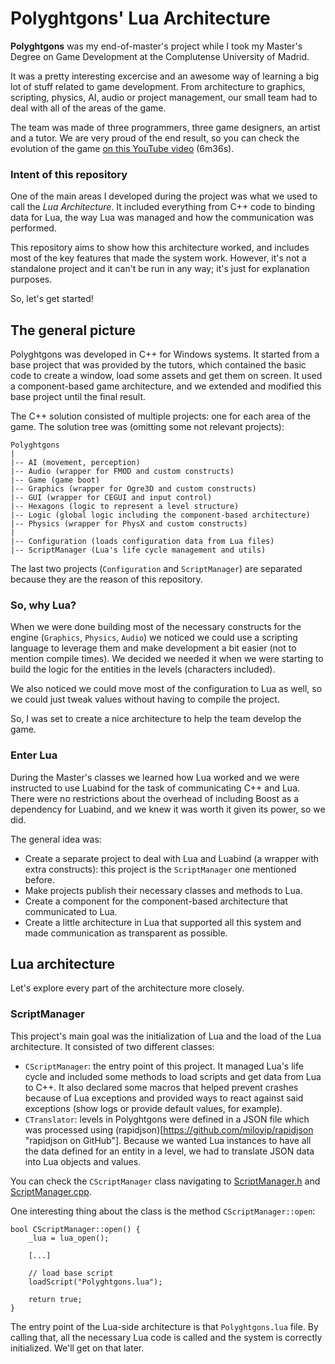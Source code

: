 # Polyghtgons' Lua Architecture

**Polyghtgons** was my end-of-master's project while I took my Master's Degree on Game Development at the Complutense University of Madrid.

It was a pretty interesting excercise and an awesome way of learning a big lot of stuff related to game development. From architecture to graphics, scripting, physics, AI, audio or project management, our small team had to deal with all of the areas of the game.

The team was made of three programmers, three game designers, an artist and a tutor. We are very proud of the end result, so you can check the evolution of the game [on this YouTube video](https://youtu.be/Ut2xfulNwJM "Polyghtgons Evolution on YouTube") (6m36s).

### Intent of this repository

One of the main areas I developed during the project was what we used to call the *Lua Architecture*. It included everything from C++ code to binding data for Lua, the way Lua was managed and how the communication was performed.

This repository aims to show how this architecture worked, and includes most of the key features that made the system work. However, it's not a standalone project and it can't be run in any way; it's just for explanation purposes.

So, let's get started!

## The general picture

Polyghtgons was developed in C++ for Windows systems. It started from a base project that was provided by the tutors, which contained the basic code to create a window, load some assets and get them on screen. It used a component-based game architecture, and we extended and modified this base project until the final result.

The C++ solution consisted of multiple projects: one for each area of the game. The solution tree was (omitting some not relevant projects):

    Polyghtgons
    |
    |-- AI (movement, perception)
    |-- Audio (wrapper for FMOD and custom constructs)
    |-- Game (game boot)
    |-- Graphics (wrapper for Ogre3D and custom constructs)
    |-- GUI (wrapper for CEGUI and input control)
    |-- Hexagons (logic to represent a level structure)
    |-- Logic (global logic including the component-based architecture)
    |-- Physics (wrapper for PhysX and custom constructs)
    |
    |-- Configuration (loads configuration data from Lua files)
    |-- ScriptManager (Lua's life cycle management and utils)

The last two projects (`Configuration` and `ScriptManager`) are separated because they are the reason of this repository.

### So, why Lua?

When we were done building most of the necessary constructs for the engine (`Graphics`, `Physics`, `Audio`) we noticed we could use a scripting language to leverage them and make development a bit easier (not to mention compile times). We decided we needed it when we were starting to build the logic for the entities in the levels (characters included).

We also noticed we could move most of the configuration to Lua as well, so we could just tweak values without having to compile the project.

So, I was set to create a nice architecture to help the team develop the game.

### Enter Lua

During the Master's classes we learned how Lua worked and we were instructed to use Luabind for the task of communicating C++ and Lua. There were no restrictions about the overhead of including Boost as a dependency for Luabind, and we knew it was worth it given its power, so we did.

The general idea was:

  - Create a separate project to deal with Lua and Luabind (a wrapper with extra constructs): this project is the `ScriptManager` one mentioned before.
  - Make projects publish their necessary classes and methods to Lua.
  - Create a component for the component-based architecture that communicated to Lua.
  - Create a little architecture in Lua that supported all this system and made communication as transparent as possible.

## Lua architecture

Let's explore every part of the architecture more closely.

### ScriptManager

This project's main goal was the initialization of Lua and the load of the Lua architecture. It consisted of two different classes:

  - `CScriptManager`: the entry point of this project. It managed Lua's life cycle and included some methods to load scripts and get data from Lua to C++. It also declared some macros that helped prevent crashes because of Lua exceptions and provided ways to react against said exceptions (show logs or provide default values, for example).
  - `CTranslator`: levels in Polyghtgons were defined in a JSON file which was processed using (rapidjson)[https://github.com/miloyip/rapidjson "rapidjson on GitHub"]. Because we wanted Lua instances to have all the data defined for an entity in a level, we had to translate JSON data into Lua objects and values.

You can check the `CScriptManager` class navigating to [ScriptManager.h](C++/ScriptManager/ScriptManager.h) and [ScriptManager.cpp](C++/ScriptManager/ScriptManager.cpp).

One interesting thing about the class is the method `CScriptManager::open`:

    bool CScriptManager::open() {
        _lua = lua_open();

        [...]

        // load base script
        loadScript("Polyghtgons.lua");

        return true;
    }

The entry point of the Lua-side architecture is that `Polyghtgons.lua` file. By calling that, all the necessary Lua code is called and the system is correctly initialized. We'll get on that later.